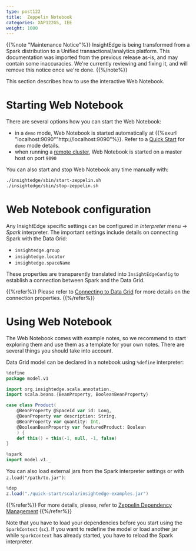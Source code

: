 ```yaml
---
type: post122
title:  Zeppelin Notebook
categories: XAP122GS, IEE
weight: 1000
---
```


{{%note "Maintenance Notice"%}}
InsightEdge is being transformed from a Spark distribution to a Unified transactional/analytics platform. This documentation was imported from the previous release as-is, and may contain some inaccuracies. We're currently reviewing and fixing it, and will remove this notice once we're done.
{{%/note%}}

This section describes how to use the interactive Web Notebook.


# Starting Web Notebook

There are several options how you can start the Web Notebook:

* in a `demo` mode, Web Notebook is started automatically at {{%exurl "localhost:9090""http://localhost:9090"%}}. Refer to a [Quick Start](./quick_start.html) for `demo` mode details.
* when running a [remote cluster](./cluster_setup.html), Web Notebook is started on a master host on port `9090`

You can also start and stop Web Notebook any time manually with:
```bash
./insightedge/sbin/start-zeppelin.sh
./insightedge/sbin/stop-zeppelin.sh
```

# Web Notebook configuration

Any InsightEdge specific settings can be configured in *Interpreter* menu -> *Spark* interpreter. The important settings include details on connecting Spark with the Data Grid:

* `insightedge.group`
* `insightedge.locator`
* `insightedge.spaceName`

These properties are transparently translated into `InsightEdgeConfig` to establish a connection between Spark and the Data Grid.

{{%refer%}}
Please refer to [Connecting to Data Grid](./connecting.html) for more details on the connection properties.
{{%/refer%}}

# Using Web Notebook

The Web Notebook comes with example notes, so we recommend to start exploring them and use them as a template for your own notes. There are several things you should take into account.

Data Grid model can be declared in a notebook using `%define` interpreter:

```scala
%define
package model.v1

import org.insightedge.scala.annotation._
import scala.beans.{BeanProperty, BooleanBeanProperty}

case class Product(
    @BeanProperty @SpaceId var id: Long,
    @BeanProperty var description: String,
    @BeanProperty var quantity: Int,
    @BooleanBeanProperty var featuredProduct: Boolean
    ) {
    def this() = this(-1, null, -1, false)
}
```

```scala
%spark
import model.v1._
```

You can also load external jars from the Spark interpreter settings or with `z.load("/path/to.jar")`:

```scala
%dep
z.load("./quick-start/scala/insightedge-examples.jar")
```

{{%refer%}}
For more details, please, refer to [Zeppelin Dependency Management](https://zeppelin.apache.org/docs/latest/interpreter/spark.html#dependency-management)
{{%/refer%}}

Note that you have to load your dependencies before you start using the `SparkContext` (`sc`). If you want to redefine the model or load another jar while `SparkContext` has already started, you have to reload the Spark interpreter.
